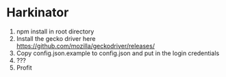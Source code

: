 # Harkinator 

1. npm install in root directory
2. Install the gecko driver here https://github.com/mozilla/geckodriver/releases/
3. Copy config.json.example to config.json and put in the login credentials
4. ???
5. Profit